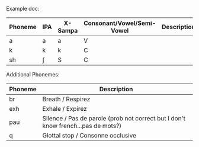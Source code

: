Example doc:

| Phoneme | IPA | X-Sampa | Consonant/Vowel/Semi-Vowel | Description | Example Word |
| ------- | --- | ------- | -------------------------- | ----------- | ------------ |
| a       | a   | a       | V                          |             | **a**rrêt    |
| k       | k   | k       | C                          |
| sh      | ʃ   | S       | C                          |

Additional Phonemes:

| Phoneme | Description |
| ------- | ----------- |
| br      | Breath / Respirez
| exh     | Exhale / Expirez
| pau     | Silence / Pas de parole (prob not correct but I don't know french...pas de mots?)
| q       | Glottal stop / Consonne occlusive
